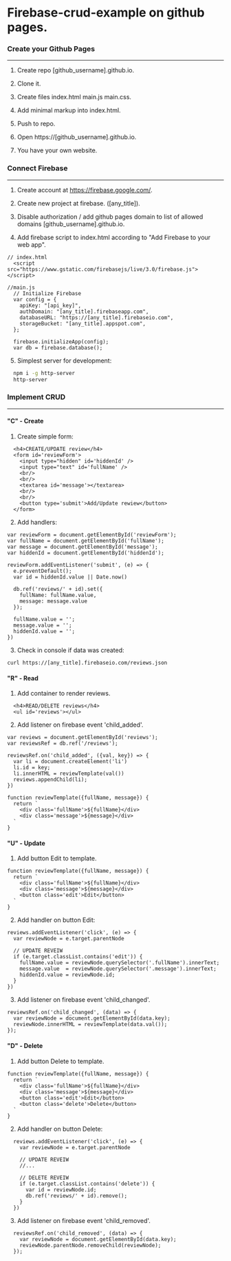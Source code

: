 # Firebase-crud-example on github pages.

### Create your Github Pages
___

1) Create repo [github_username].github.io.

2) Clone it.

3) Create files index.html main.js main.css.

4) Add minimal markup into index.html.

5) Push to repo.

6) Open https://[github_username].github.io.

7) You have your own website.

### Connect Firebase
___

1) Create account at https://firebase.google.com/.

2) Create new project at firebase. ([any_title]).

3) Disable authorization / add github pages domain to list of allowed domains [github_username].github.io.

4) Add firebase script to index.html according to "Add Firebase to your web app".

```
// index.html
  <script src="https://www.gstatic.com/firebasejs/live/3.0/firebase.js"></script>

//main.js
  // Initialize Firebase
  var config = {
    apiKey: "[api_key]",
    authDomain: "[any_title].firebaseapp.com",
    databaseURL: "https://[any_title].firebaseio.com",
    storageBucket: "[any_title].appspot.com",
  };

  firebase.initializeApp(config);
  var db = firebase.database();
```

5) Simplest server for development:

```bash
  npm i -g http-server
  http-server
```

### Implement CRUD
___

#### "C" - Сreate

1) Create simple form:

```
  <h4>CREATE/UPDATE review</h4>
  <form id='reviewForm'>
    <input type="hidden" id='hiddenId' />
    <input type="text" id='fullName' />
    <br/>
    <br/>
    <textarea id='message'></textarea>
    <br/>
    <br/>
    <button type='submit'>Add/Update rewiew</button>
  </form>
```

2) Add handlers:

```
var reviewForm = document.getElementById('reviewForm');
var fullName = document.getElementById('fullName');
var message = document.getElementById('message');
var hiddenId = document.getElementById('hiddenId');

reviewForm.addEventListener('submit', (e) => {
  e.preventDefault();
  var id = hiddenId.value || Date.now()

  db.ref('reviews/' + id).set({
    fullName: fullName.value,
    message: message.value
  });

  fullName.value = '';
  message.value = '';
  hiddenId.value = '';
})
```

3) Check in console if data was created:

```
curl https://[any_title].firebaseio.com/reviews.json
```

#### "R" - Read

1) Add container to render reviews.

```
  <h4>READ/DELETE reviews</h4>
  <ul id='reviews'></ul>
```

2) Add listener on firebase event 'child_added'.

```
var reviews = document.getElementById('reviews');
var reviewsRef = db.ref('/reviews');

reviewsRef.on('child_added', ({val, key}) => {
  var li = document.createElement('li')
  li.id = key;
  li.innerHTML = reviewTemplate(val())
  reviews.appendChild(li);
})

function reviewTemplate({fullName, message}) {
  return `
    <div class='fullName'>${fullName}</div>
    <div class='message'>${message}</div>
  `
}
```

#### "U" - Update

1) Add button Edit to template.
```
function reviewTemplate({fullName, message}) {
  return `
    <div class='fullName'>${fullName}</div>
    <div class='message'>${message}</div>
    <button class='edit'>Edit</button>
  `
}
```

2) Add handler on button Edit:

```
reviews.addEventListener('click', (e) => {
  var reviewNode = e.target.parentNode

  // UPDATE REVEIW
  if (e.target.classList.contains('edit')) {
    fullName.value = reviewNode.querySelector('.fullName').innerText;
    message.value  = reviewNode.querySelector('.message').innerText;
    hiddenId.value = reviewNode.id;
  }
})
```

3) Add listener on firebase event 'child_changed'.

```
reviewsRef.on('child_changed', (data) => {
  var reviewNode = document.getElementById(data.key);
  reviewNode.innerHTML = reviewTemplate(data.val());
});
```

#### "D" - Delete

1) Add button Delete to template.
```
function reviewTemplate({fullName, message}) {
  return `
    <div class='fullName'>${fullName}</div>
    <div class='message'>${message}</div>
    <button class='edit'>Edit</button>
    <button class='delete'>Delete</button>
  `
}
```

2) Add handler on button Delete:

```
  reviews.addEventListener('click', (e) => {
    var reviewNode = e.target.parentNode

    // UPDATE REVEIW
    //...

    // DELETE REVEIW
    if (e.target.classList.contains('delete')) {
      var id = reviewNode.id;
      db.ref('reviews/' + id).remove();
    }
  })
```

3) Add listener on firebase event 'child_removed'.

```
  reviewsRef.on('child_removed', (data) => {
    var reviewNode = document.getElementById(data.key);
    reviewNode.parentNode.removeChild(reviewNode);
  });
```
